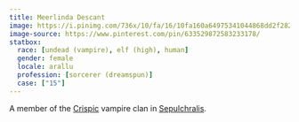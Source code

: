 ```yaml
---
title: Meerlinda Descant
image: https://i.pinimg.com/736x/10/fa/16/10fa160a64975341044868dd2f282558.jpg
image-source: https://www.pinterest.com/pin/633529872583233178/
statbox:
  race: [undead (vampire), elf (high), human]
  gender: female
  locale: arallu
  profession: [sorcerer (dreamspun)]
  case: ["15"]
---
```


A member of the [Crispic](https://whitewolf.fandom.com/wiki/Tremere_%28VTM%29) vampire clan in [Sepulchralis](../locales/sepulchralis).
